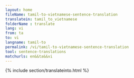 ```yaml
---
layout: home
fileName: tamil-to-vietnamese-sentence-translation
translatein: tamil_to_vietnamese
folderName : translate
lang: vi
from: ta
to: vi
langname: tamil-to
permalink: /vi/tamil-to-vietnamese-sentence-translation
tool: sentence-translations
matchurls: en&&ta&&vi
---
```

{% include section/translateinto.html %}
